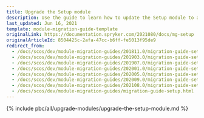 ```yaml
---
title: Upgrade the Setup module
description: Use the guide to learn how to update the Setup module to a newer version.
last_updated: Jun 16, 2021
template: module-migration-guide-template
originalLink: https://documentation.spryker.com/2021080/docs/mg-setup
originalArticleId: 8504425c-2afa-47cc-b6ff-fe5013f95de9
redirect_from:
  - /docs/scos/dev/module-migration-guides/201811.0/migration-guide-setup.html
  - /docs/scos/dev/module-migration-guides/201903.0/migration-guide-setup.html
  - /docs/scos/dev/module-migration-guides/201907.0/migration-guide-setup.html
  - /docs/scos/dev/module-migration-guides/202001.0/migration-guide-setup.html
  - /docs/scos/dev/module-migration-guides/202005.0/migration-guide-setup.html
  - /docs/scos/dev/module-migration-guides/202009.0/migration-guide-setup.html
  - /docs/scos/dev/module-migration-guides/202108.0/migration-guide-setup.html
  - /docs/scos/dev/module-migration-guides/migration-guide-setup.html
---
```


{% include pbc/all/upgrade-modules/upgrade-the-setup-module.md %} <!-- To edit, see /_includes/pbc/all/upgrade-modules/upgrade-the-setup-module.md -->
